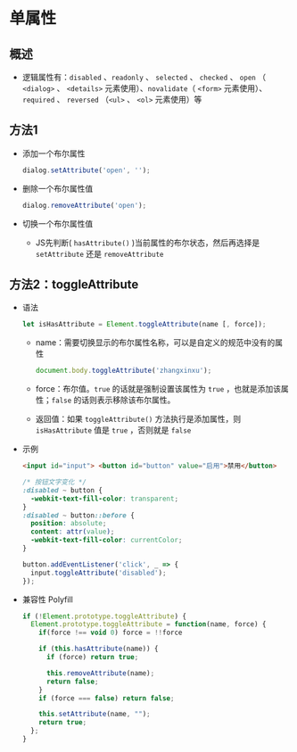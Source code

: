 # 单属性

## 概述

  - 逻辑属性有：`disabled` 、`readonly` 、 `selected` 、 `checked` 、 `open` （ `<dialog>` 、 `<details>` 元素使用）、`novalidate`（ `<form>` 元素使用）、 `required` 、 `reversed` （`<ul>` 、 `<ol>` 元素使用）等

## 方法1

  - 添加一个布尔属性

    ```javascript
    dialog.setAttribute('open', '');
    ```

  - 删除一个布尔属性值

    ```javascript
    dialog.removeAttribute('open');
    ```

  - 切换一个布尔属性值

      - JS先判断( `hasAttribute()` )当前属性的布尔状态，然后再选择是 `setAttribute` 还是 `removeAttribute`

## 方法2：toggleAttribute

  - 语法

    ```javascript
    let isHasAttribute = Element.toggleAttribute(name [, force]);
    ```

      - name：需要切换显示的布尔属性名称，可以是自定义的规范中没有的属性

        ```javascript
        document.body.toggleAttribute('zhangxinxu');
        ```

      - force：布尔值。`true` 的话就是强制设置该属性为 `true` ，也就是添加该属性；`false` 的话则表示移除该布尔属性。

      - 返回值：如果 `toggleAttribute()` 方法执行是添加属性，则 `isHasAttribute` 值是 `true` ，否则就是 `false`

  - 示例

    ```html
    <input id="input"> <button id="button" value="启用">禁用</button>
    ```

    ```css
    /* 按钮文字变化 */
    :disabled ~ button {
      -webkit-text-fill-color: transparent;
    }
    :disabled ~ button::before {
      position: absolute;
      content: attr(value);
      -webkit-text-fill-color: currentColor;
    }
    ```

    ```javascript
    button.addEventListener('click', _ => {
      input.toggleAttribute('disabled');
    });
    ```

  - 兼容性 Polyfill

    ```javascript
    if (!Element.prototype.toggleAttribute) {
      Element.prototype.toggleAttribute = function(name, force) {
        if(force !== void 0) force = !!force

        if (this.hasAttribute(name)) {
          if (force) return true;

          this.removeAttribute(name);
          return false;
        }
        if (force === false) return false;

        this.setAttribute(name, "");
        return true;
      };
    }
    ```
